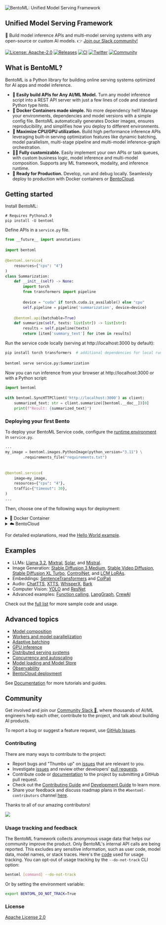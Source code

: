 <picture>
    <source media="(prefers-color-scheme: dark)" srcset="https://github.com/bentoml/BentoML/assets/489344/d3e6c95d-d224-49a5-9cff-0789f094e127">
    <source media="(prefers-color-scheme: light)" srcset="https://github.com/bentoml/BentoML/assets/489344/de4da660-6aeb-4e5a-bf76-b7177435444d">
    <img alt="BentoML: Unified Model Serving Framework" src="https://github.com/bentoml/BentoML/assets/489344/de4da660-6aeb-4e5a-bf76-b7177435444d" width="370" style="max-width: 100%;">
</picture>

## Unified Model Serving Framework

🍱 Build model inference APIs and multi-model serving systems with any open-source or custom AI models. 👉 [Join our Slack community!](https://l.bentoml.com/join-slack)

[![License: Apache-2.0](https://img.shields.io/badge/License-Apache%202-green.svg)](https://github.com/bentoml/BentoML?tab=Apache-2.0-1-ov-file)
[![Releases](https://img.shields.io/github/v/release/bentoml/bentoml.svg)](https://github.com/bentoml/bentoml/releases)
[![CI](https://github.com/bentoml/bentoml/actions/workflows/ci.yml/badge.svg?branch=main)](https://github.com/bentoml/BentoML/actions/workflows/ci.yml?query=branch%3Amain)
[![Twitter](https://badgen.net/badge/icon/@bentomlai/1DA1F2?icon=twitter&label=Follow)](https://twitter.com/bentomlai)
[![Community](https://badgen.net/badge/Join/Community/cyan?icon=slack)](https://l.bentoml.com/join-slack)

## What is BentoML?

BentoML is a Python library for building online serving systems optimized for AI apps and model inference.

- **🍱 Easily build APIs for Any AI/ML Model.** Turn any model inference script into a REST API server with just a few lines of code and standard Python type hints.
- **🐳 Docker Containers made simple.** No more dependency hell! Manage your environments, dependencies and model versions with a simple config file. BentoML automatically generates Docker images, ensures reproducibility, and simplifies how you deploy to different environments.
- **🧭 Maximize CPU/GPU utilization.** Build high performance inference APIs leveraging built-in serving optimization features like dynamic batching, model parallelism, multi-stage pipeline and multi-model inference-graph orchestration.
- **👩‍💻 Fully customizable.** Easily implement your own APIs or task queues, with custom business logic, model inference and multi-model composition. Supports any ML framework, modality, and inference runtime.
- **🚀 Ready for Production.** Develop, run and debug locally. Seamlessly deploy to production with Docker containers or [BentoCloud](https://www.bentoml.com/).

## Getting started

Install BentoML:

```
# Requires Python≥3.9
pip install -U bentoml
```

Define APIs in a `service.py` file.

```python
from __future__ import annotations

import bentoml

@bentoml.service(
    resources={"cpu": "4"}
)
class Summarization:
    def __init__(self) -> None:
        import torch
        from transformers import pipeline

        device = "cuda" if torch.cuda.is_available() else "cpu"
        self.pipeline = pipeline('summarization', device=device)

    @bentoml.api(batchable=True)
    def summarize(self, texts: list[str]) -> list[str]:
        results = self.pipeline(texts)
        return [item['summary_text'] for item in results]
```

Run the service code locally (serving at http://localhost:3000 by default):

```bash
pip install torch transformers  # additional dependencies for local run

bentoml serve service.py:Summarization
```

Now you can run inference from your browser at http://localhost:3000 or with a Python script:

```python
import bentoml

with bentoml.SyncHTTPClient('http://localhost:3000') as client:
    summarized_text: str = client.summarize([bentoml.__doc__])[0]
    print(f"Result: {summarized_text}")
```

### Deploying your first Bento

To deploy your BentoML Service code, configure the [runtime environment](https://docs.bentoml.com/en/latest/build-with-bentoml/runtime-environment.html) in `service.py`.

```python
...
my_image = bentoml.images.PythonImage(python_version="3.11") \
        .requirements_file("requirements.txt")


@bentoml.service(
    image=my_image,
    resources={"cpu": "4"},
    traffic={"timeout": 30},
)
...
```

Then, choose one of the following ways for deployment:

<details>

<summary>🐳 Docker Container</summary>

Run `bentoml build` to package necessary code, models, dependency configs into a Bento - the standardized deployable artifact in BentoML:

```bash
bentoml build service:Summarization
```

Ensure [Docker](https://docs.docker.com/) is running. Generate a Docker container image for deployment:

```bash
bentoml containerize summarization:latest
```

Run the generated image:

```bash
docker run --rm -p 3000:3000 summarization:latest
```

</details>

<details>

<summary>☁️ BentoCloud</summary>

[BentoCloud](www.bentoml.com) provides compute infrastructure for rapid and reliable GenAI adoption. It helps speed up your BentoML development process leveraging cloud compute resources, and simplify how you deploy, scale and operate BentoML in production.

[Sign up for BentoCloud](https://cloud.bentoml.com/signup) for personal access; for enterprise use cases, [contact our team](https://www.bentoml.com/contact).

```bash
# After signup, run the following command to create an API token:
bentoml cloud login

# Deploy from current directory:
bentoml deploy service:Summarization
```

![bentocloud-ui](./docs/source/_static/img/get-started/cloud-deployment/first-bento-on-bentocloud.png)

</details>

For detailed explanations, read the [Hello World example](https://docs.bentoml.com/en/latest/get-started/hello-world.html).

## Examples

- LLMs: [Llama 3.2](https://github.com/bentoml/BentoVLLM/tree/main/llama3.2-90b-instruct), [Mixtral](https://github.com/bentoml/BentoVLLM/tree/main/mixtral-8x7b-instruct), [Solar](https://github.com/bentoml/BentoVLLM/tree/main/solar-10.7b-instruct), and [Mistral](https://github.com/bentoml/BentoVLLM/tree/main/mistral-7b-instruct).
- Image Generation: [Stable Diffusion 3 Medium](https://github.com/bentoml/BentoDiffusion/tree/main/sd3-medium), [Stable Video Diffusion](https://github.com/bentoml/BentoDiffusion/tree/main/svd), [Stable Diffusion XL Turbo](https://github.com/bentoml/BentoDiffusion/tree/main/sdxl-turbo), [ControlNet](https://github.com/bentoml/BentoDiffusion/tree/main/controlnet), and [LCM LoRAs](https://github.com/bentoml/BentoDiffusion/tree/main/lcm).
- Embeddings: [SentenceTransformers](https://github.com/bentoml/BentoSentenceTransformers) and [ColPali](https://github.com/bentoml/BentoColPali)
- Audio: [ChatTTS](https://github.com/bentoml/BentoChatTTS), [XTTS](https://github.com/bentoml/BentoXTTS), [WhisperX](https://github.com/bentoml/BentoWhisperX), [Bark](https://github.com/bentoml/BentoBark)
- Computer Vision: [YOLO](https://github.com/bentoml/BentoYolo) and [ResNet](https://github.com/bentoml/BentoResnet)
- Advanced examples: [Function calling](https://github.com/bentoml/BentoFunctionCalling), [LangGraph](https://github.com/bentoml/BentoLangGraph), [CrewAI](https://github.com/bentoml/BentoCrewAI)

Check out the [full list](https://docs.bentoml.com/en/latest/examples/overview.html) for more sample code and usage.

## Advanced topics

- [Model composition](https://docs.bentoml.com/en/latest/get-started/model-composition.html)
- [Workers and model parallelization](https://docs.bentoml.com/en/latest/build-with-bentoml/parallelize-requests.html)
- [Adaptive batching](https://docs.bentoml.com/en/latest/get-started/adaptive-batching.html)
- [GPU inference](https://docs.bentoml.com/en/latest/build-with-bentoml/gpu-inference.html)
- [Distributed serving systems](https://docs.bentoml.com/en/latest/build-with-bentoml/distributed-services.html)
- [Concurrency and autoscaling](https://docs.bentoml.com/en/latest/scale-with-bentocloud/scaling/autoscaling.html)
- [Model loading and Model Store](https://docs.bentoml.com/en/latest/build-with-bentoml/model-loading-and-management.html)
- [Observability](https://docs.bentoml.com/en/latest/build-with-bentoml/observability/index.html)
- [BentoCloud deployment](https://docs.bentoml.com/en/latest/get-started/cloud-deployment.html)

See [Documentation](https://docs.bentoml.com) for more tutorials and guides.

## Community

Get involved and join our [Community Slack 💬](https://l.bentoml.com/join-slack), where thousands of AI/ML engineers help each other, contribute to the project, and talk about building AI products.

To report a bug or suggest a feature request, use
[GitHub Issues](https://github.com/bentoml/BentoML/issues/new/choose).

### Contributing

There are many ways to contribute to the project:

- Report bugs and "Thumbs up" on [issues](https://github.com/bentoml/BentoML/issues) that are relevant to you.
- Investigate [issues](https://github.com/bentoml/BentoML/issues) and review other developers' [pull requests](https://github.com/bentoml/BentoML/pulls).
- Contribute code or [documentation](https://docs.bentoml.com/en/latest/index.html) to the project by submitting a GitHub pull request.
- Check out the [Contributing Guide](https://github.com/bentoml/BentoML/blob/main/CONTRIBUTING.md) and [Development Guide](https://github.com/bentoml/BentoML/blob/main/DEVELOPMENT.md) to learn more.
- Share your feedback and discuss roadmap plans in the `#bentoml-contributors` channel [here](https://l.bentoml.com/join-slack).

Thanks to all of our amazing contributors!

<a href="https://github.com/bentoml/BentoML/graphs/contributors">
  <img src="https://contrib.rocks/image?repo=bentoml/BentoML" />
</a>

### Usage tracking and feedback

The BentoML framework collects anonymous usage data that helps our community improve the product. Only BentoML's internal API calls are being reported. This excludes any sensitive information, such as user code, model data, model names, or stack traces. Here's the [code](https://github.com/bentoml/BentoML/blob/main/src/bentoml/_internal/utils/analytics/usage_stats.py) used for usage tracking. You can opt-out of usage tracking by the `--do-not-track` CLI option:

```bash
bentoml [command] --do-not-track
```

Or by setting the environment variable:

```bash
export BENTOML_DO_NOT_TRACK=True
```

### License

[Apache License 2.0](https://github.com/bentoml/BentoML/blob/main/LICENSE)
